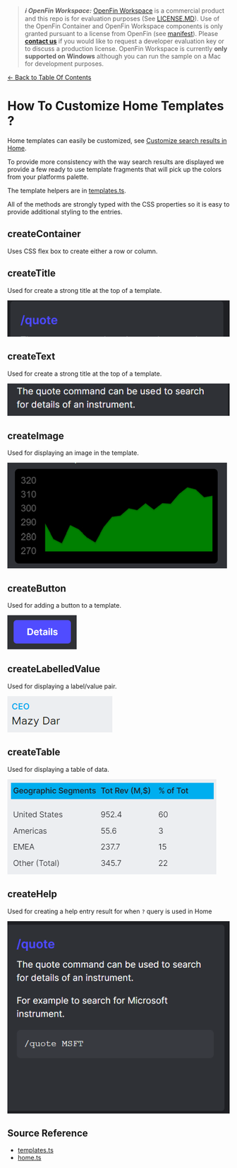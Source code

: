 > **_:information_source: OpenFin Workspace:_** [OpenFin Workspace](https://www.openfin.co/workspace/) is a commercial product and this repo is for evaluation purposes (See [LICENSE.MD](../LICENSE.MD)). Use of the OpenFin Container and OpenFin Workspace components is only granted pursuant to a license from OpenFin (see [manifest](../public/manifest.fin.json)). Please [**contact us**](https://www.openfin.co/workspace/poc/) if you would like to request a developer evaluation key or to discuss a production license.
> OpenFin Workspace is currently **only supported on Windows** although you can run the sample on a Mac for development purposes.

[<- Back to Table Of Contents](../README.md)

# How To Customize Home Templates ?

Home templates can easily be customized, see [Customize search results in Home](https://developers.openfin.co/of-docs/docs/customize-search-results-in-home).

To provide more consistency with the way search results are displayed we provide a few ready to use template fragments that will pick up the colors from your platforms palette.

The template helpers are in [templates.ts](../client/src/framework/templates.ts).

All of the methods are strongly typed with the CSS properties so it is easy to provide additional styling to the entries.

## createContainer

Uses CSS flex box to create either a row or column.

## createTitle

Used for create a strong title at the top of a template.

![Template Title](./assets/template-title.png)

## createText

Used for create a strong title at the top of a template.

![Template Text](./assets/template-text.png)

## createImage

Used for displaying an image in the template.

![Template Image](./assets/template-image.png)

## createButton

Used for adding a button to a template.

![Template Button](./assets/template-button.png)

## createLabelledValue

Used for displaying a label/value pair.

![Template Labelled Value](./assets/template-labelledvalue.png)

## createTable

Used for displaying a table of data.

![Template Table](./assets/template-table.png)

## createHelp

Used for creating a help entry result for when `?` query is used in Home

![Template Help](./assets/template-help.png)

## Source Reference

- [templates.ts](../client/src/framework/templates.ts)
- [home.ts](../client/src/framework/workspace/home.ts)
